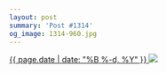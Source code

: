 ```yaml
---
layout: post
summary: 'Post #1314'
og_image: 1314-960.jpg
---
```


<p>
 <time>
  <a href="/1314">
   {{ page.date | date: "%B %-d, %Y" }}
  </a>
 </time>
 <a href="/1314">
  <img data-taken="3/14/2021" sizes="(min-width: 700px) 50vw, calc(100vw - 2rem)" src="{{ site.assets_url }}/1314-480.jpg" srcset="{{ site.assets_url }}/1314-240.jpg 240w, {{ site.assets_url }}/1314-480.jpg 480w, {{ site.assets_url }}/1314-720.jpg 720w, {{ site.assets_url }}/1314-960.jpg 960w"/>
 </a>
</p>
